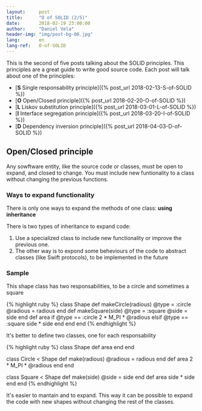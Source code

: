 ```yaml
---
layout:     post
title:      "O of SOLID (2/5)"
date:       2018-02-19 23:00:00
author:     "Daniel Vela"
header-img: "img/post-bg-06.jpg"
lang:       en
lang-ref:   O-of-SOLID
---
```


This is the second of five posts talking about the SOLID principles. This principles are a great guide to write good source code. Each post will talk about one of the principles:

* [**S** Single responsability principle]({% post_url 2018-02-13-S-of-SOLID %})
* [**O** Open/Closed principle]({% post_url 2018-02-20-O-of-SOLID %})
* [**L** Liskov substitution principle]({% post_url 2018-03-01-L-of-SOLID %})
* [**I** Interface segregation principle]({% post_url 2018-03-20-I-of-SOLID %})
* [**D** Dependency inversion principle]({% post_url 2018-04-03-D-of-SOLID %})

## Open/Closed principle

Any sowftware entity, like the source code or classes, must be open to expand, and closed to change. You must include new funtionality to a class without changing the previous functions.

### Ways to expand functionality

There is only one ways to expand the methods of one class: **using inheritance**

There is two types of inheritance to expand code:

1. Use a specialized class to include new functionality or improve the previous one.
2. The other way is to expond some beheviours of the code to abstract classes (like Swift protocols), to be implemented in the future

### Sample

This shape class has two responsabilities, to be a circle and sometimes a square

{% highlight ruby %}
class Shape
  def makeCircle(radious)
    @type = :circle
    @radious = radious
  end
  def makeSquare(side)
    @type = :square
    @side = side
  end
  def area
    if @type == :circle
      2 * M_PI * @radious
    elsif @type == :square
      side * side
    end
  end
end
{% endhighlight %}

It's better to define two classes, one for each responsability

{% highlight ruby %}
class Shape
  def area
  end
end

class Circle < Shape
  def make(radious)
    @radious = radious
  end
  def area
    2 * M_PI * @radious
  end
end

class Square < Shape
  def make(side)
    @side = side
  end
  def area
    side * side
  end
end
{% endhighlight %}

It's easier to mantain and to expand. This way it can be possible to expand the code with new shapes without changing the rest of the classes.